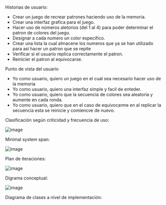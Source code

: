 Historias de usuario:

- Crear un juego de recrear patrones haciendo uso de la memoria.
- Crear una interfaz grafica para el juego.
- Hacer uso de números aletorios (del 1 al 4) para poder determinar el patron de colores del juego.
- Designar a cada numero un color especifico.
- Crear una lista la cual almacene los numeros que ya se han utilizado para así hacer un patron que se repite
- Verificar si el usuario replica correctamente el patron.
- Reinicier el patron al equivocarse.

Punto de vista del usuario

- Yo como usuario, quiero un juego en el cual sea necesario hacer uso de la memoria
- Yo como usuario, quiero una interfaz simple y facil de enteder.
- Yo como usuario, quiero que la secuencia de colores sea aleatoria y aumente en cada ronda.
- Yo como usuario, quiero que en el caso de equivocarme en al replicar la secuencia esta se reinicie y comiencve de nuevo.


Clasificación según criticidad y frecuencia de uso:

![image](https://user-images.githubusercontent.com/80297230/116767170-96f55000-a9eb-11eb-9fd7-3c13dffec060.png)

Minimal system span:

![image](https://user-images.githubusercontent.com/80297230/116767449-66aeb100-a9ed-11eb-9515-fa1d7c39b8e0.png)

Plan de iteraciones:

![image](https://user-images.githubusercontent.com/80297230/116767987-c195d780-a9f0-11eb-9f7a-8df72b5a61ae.png)

Digrama conceptual:

![image](https://user-images.githubusercontent.com/80297230/116769091-eb51fd00-a9f6-11eb-9b45-97b2d7564270.png)





Diagrama de clases a nivel de implementación:



